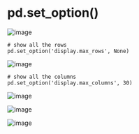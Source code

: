 # pd.set_option()

![image](https://user-images.githubusercontent.com/60442877/230984675-9ca9c7a0-6ac8-426e-becd-d62b0a9ea91e.png)

    # show all the rows
    pd.set_option('display.max_rows', None)

![image](https://user-images.githubusercontent.com/60442877/230984807-0db5d6c7-f915-413f-aa1d-cc125be5119f.png)
  
    # show all the columns
    pd.set_option('display.max_columns', 30)
    
![image](https://user-images.githubusercontent.com/60442877/230984958-59f672b8-6b26-45e2-8fea-eb59bcb77b17.png)

![image](https://user-images.githubusercontent.com/60442877/230984992-08c9f583-d4fc-4642-91cb-32f8875c822a.png)

![image](https://user-images.githubusercontent.com/60442877/230985020-ec671f4d-1ac8-4ee3-8900-a57d226df4eb.png)
